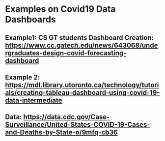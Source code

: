 # Examples on Covid19 Data Dashboards

## Example1: CS GT students Dashboard Creation: https://www.cc.gatech.edu/news/643068/undergraduates-design-covid-forecasting-dashboard

## Example 2: https://mdl.library.utoronto.ca/technology/tutorials/creating-tableau-dashboard-using-covid-19-data-intermediate

## Data: https://data.cdc.gov/Case-Surveillance/United-States-COVID-19-Cases-and-Deaths-by-State-o/9mfq-cb36
<h2>
